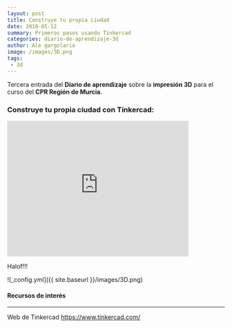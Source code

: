 ```yaml
---
layout: post
title: Construye tu propia ciudad
date: 2018-05-12
summary: Primeros pasos usando Tinkercad
categories: diario-de-aprendizaje-3d 
author: Ale gargolario
image: /images/3D.png
tags:
 - 3d
---
```


Tercera entrada del **Diario de aprendizaje** sobre la **impresión 3D** para el curso del **CPR Región de Murcia**.

### Construye tu propia ciudad con Tinkercad:
<iframe width="420" height="315" src="https://www.youtube.com/watch?v=TImxy-pyTXg" frameborder="0" allowfullscreen></iframe>

Halof!!!

![_config.yml]({{ site.baseurl }}/images/3D.png)


#### Recursos de interés
*** 

 Web de Tinkercad <https://www.tinkercad.com/>
